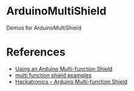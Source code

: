 # ArduinoMultiShield
Demos for ArduinoMultiShield


# References

- [Using an
Arduino Multi-function Shield](https://www.mpja.com/download/hackatronics-arduino-multi-function-shield.pdf)
- [multi function shield examples](http://arduinolearning.com/code/multi-function-shield-examples.php)
- [Hackatronics – Arduino Multi-function Shield
](http://www.cohesivecomputing.co.uk/hackatronics/arduino-multi-function-shield/)
